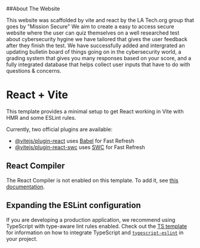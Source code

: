 ##About The Website

This website was scaffolded by vite and react by the LA Tech.org group that goes by "Mission Secure"
We aim to create a easy to access secure website where the user can quiz themselves on a well researched test about cybersecurity hygine we have tailored that gives the user feedback after they finish the test. We have successfully added and intergrated an updating bulletin board of things going on in the cybersecurity world, a grading system that gives you many responses based on your score, and a fully integrated database that helps collect user inputs that have to do with questions & concerns. 

# React + Vite

This template provides a minimal setup to get React working in Vite with HMR and some ESLint rules.

Currently, two official plugins are available:

- [@vitejs/plugin-react](https://github.com/vitejs/vite-plugin-react/blob/main/packages/plugin-react) uses [Babel](https://babeljs.io/) for Fast Refresh
- [@vitejs/plugin-react-swc](https://github.com/vitejs/vite-plugin-react/blob/main/packages/plugin-react-swc) uses [SWC](https://swc.rs/) for Fast Refresh

## React Compiler

The React Compiler is not enabled on this template. To add it, see [this documentation](https://react.dev/learn/react-compiler/installation).

## Expanding the ESLint configuration

If you are developing a production application, we recommend using TypeScript with type-aware lint rules enabled. Check out the [TS template](https://github.com/vitejs/vite/tree/main/packages/create-vite/template-react-ts) for information on how to integrate TypeScript and [`typescript-eslint`](https://typescript-eslint.io) in your project.

